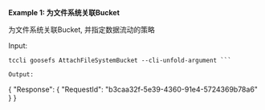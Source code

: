 **Example 1: 为文件系统关联Bucket**

为文件系统关联Bucket, 并指定数据流动的策略

Input: 

```
tccli goosefs AttachFileSystemBucket --cli-unfold-argument ```

Output: 
```
{
    "Response": {
        "RequestId": "b3caa32f-5e39-4360-91e4-5724369b78a6"
    }
}
```

